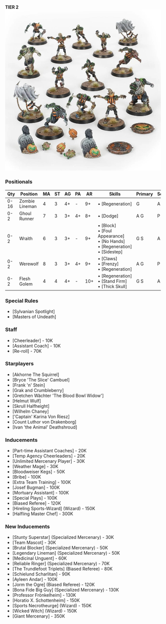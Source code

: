 ﻿**TIER 2**
![](../media/teams/NecromanticTeamLead.jpg)

### Positionals

| Qty  | Position       | MA | ST | AG | PA  | AR  | Skills                                                                                     | Primary | Secondary | Cost |
| ---- | -------------- | - | - | -- | -- | --- | ------------------------------------------------------------------------------------------ | ------- | --------- | ---- |
| 0-16 | Zombie Lineman | 4 | 3 | 4+ | -  | 9+  | • [Regeneration]                                                                             | G       | A S       | 40K  |
| 0-2  | Ghoul Runner   | 7 | 3 | 3+ | 4+ | 8+  | • [Dodge]                                                                                    | A G     | P S       | 75K  |
| 0-2  | Wraith         | 6 | 3 | 3+ | -  | 9+  | • [Block]<br /> • [Foul Appearance] <br /> • [No Hands] <br /> • [Regeneration] <br /> • [Sidestep] | G S     | A         | 95K  |
| 0-2  | Werewolf       | 8 | 3 | 3+ | 4+ | 9+  | • [Claws]<br /> • [Frenzy] <br /> • [Regeneration]                                               | A G     | P S       | 125K |
| 0-2  | Flesh Golem    | 4 | 4 | 4+ | -  | 10+ | • [Regeneration]<br /> • [Stand Firm] <br /> • [Thick Skull]                                     | G S     | A         | 115K |

### Special Rules

* [Sylvanian Spotlight]
* [Masters of Undeath]

### Staff

* [Cheerleader] - 10K
* [Assistant Coach] - 10K
* [Re-roll] - 70K

### Starplayers

* [Akhorne The Squirrel]
* [Bryce 'The Slice' Cambuel]
* [Frank 'n' Stein]
* [Grak and Crumbleberry]
* [Gretchen Wächter 'The Blood Bowl Widow']
* [Helmut Wulf]
* [Skrull Halfheight]
* [Wilhelm Chaney]
* ['Captain' Karina Von Riesz]
* [Count Luthor von Drakenborg]
* [Ivan 'the Animal' Deathshroud]

### Inducements

* [Part-time Assistant Coaches] - 20K
* [Temp Agency Cheerleaders] - 20K
* [Unlimited Mercenary Player] - 30K
* [Weather Mage] - 30K
* [Bloodweiser Kegs] - 50K
* [Bribe] - 100K
* [Extra Team Training] - 100K
* [Josef Bugman] - 100K
* [Mortuary Assistant] - 100K
* [Special Plays] - 100K
* [Biased Referee] - 120K
* [Hireling Sports-Wizard] (Wizard) - 150K
* [Halfling Master Chef] - 300K

### New Inducements

* [Stunty Superstar] (Specialized Mercenary) - 30K
* [Team Mascot] - 30K
* [Brutal Blocker] (Specialized Mercenary) - 50K
* [Legendary Lineman] (Specialized Mercenary) - 50K
* [Medicinal Unguent] - 60K
* [Reliable Ringer] (Specialized Mercenary) - 70K
* [The Trundlefoot Triplets] (Biased Referee) - 80K
* [Schielund Scharlitan] - 90K
* [Ayleen Andar] - 100K
* [Jorm the Ogre] (Biased Referee) - 120K
* [Bona Fide Big Guy] (Specialized Mercenary) - 130K
* [Professor Frönkelheim] - 130K
* [Horatio X. Schottenheim] - 150K
* [Sports Necrotheurge] (Wizard) - 150K
* [Wicked Witch] (Wizard) - 150K
* [Giant Mercenary] - 350K
